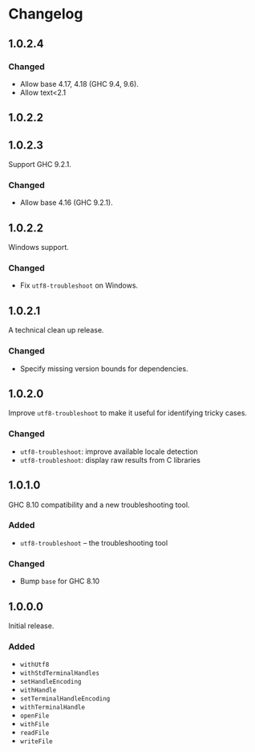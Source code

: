 # Changelog


## 1.0.2.4

### Changed

- Allow base 4.17, 4.18 (GHC 9.4, 9.6).
- Allow text<2.1

## 1.0.2.2

## 1.0.2.3

Support GHC 9.2.1.

### Changed

- Allow base 4.16 (GHC 9.2.1).


## 1.0.2.2

Windows support.

### Changed

- Fix `utf8-troubleshoot` on Windows.


## 1.0.2.1

A technical clean up release.

### Changed

- Specify missing version bounds for dependencies.


## 1.0.2.0

Improve `utf8-troubleshoot` to make it useful for identifying tricky cases.

### Changed

- `utf8-troubleshoot`: improve available locale detection
- `utf8-troubleshoot`: display raw results from C libraries


## 1.0.1.0

GHC 8.10 compatibility and a new troubleshooting tool.

### Added

- `utf8-troubleshoot` – the troubleshooting tool

### Changed

- Bump `base` for GHC 8.10


## 1.0.0.0

Initial release.

### Added

- `withUtf8`
- `withStdTerminalHandles`
- `setHandleEncoding`
- `withHandle`
- `setTerminalHandleEncoding`
- `withTerminalHandle`
- `openFile`
- `withFile`
- `readFile`
- `writeFile`
